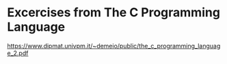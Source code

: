 # Excercises from The C Programming Language
https://www.dipmat.univpm.it/~demeio/public/the_c_programming_language_2.pdf
